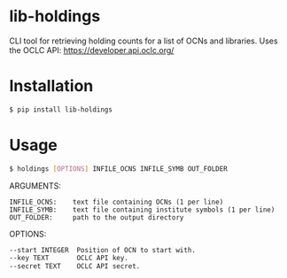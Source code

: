 # lib-holdings

CLI tool for retrieving holding counts for a list of OCNs and libraries.
Uses the OCLC API: https://developer.api.oclc.org/

# Installation

```bash
$ pip install lib-holdings
```

# Usage

```bash
$ holdings [OPTIONS] INFILE_OCNS INFILE_SYMB OUT_FOLDER
```

ARGUMENTS:

    INFILE_OCNS:    text file containing OCNs (1 per line)
    INFILE_SYMB:    text file containing institute symbols (1 per line)
    OUT_FOLDER:     path to the output directory

OPTIONS:
```bash
--start INTEGER  Position of OCN to start with.
--key TEXT       OCLC API key.
--secret TEXT    OCLC API secret.
```